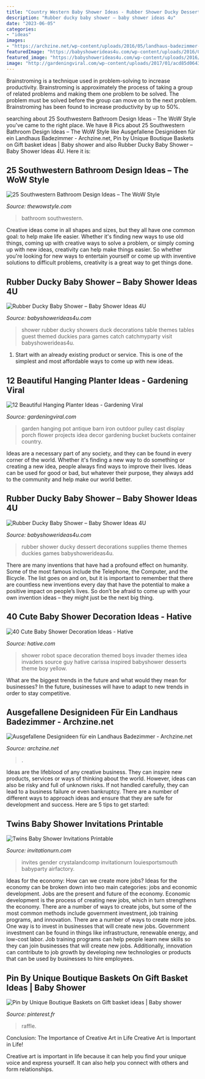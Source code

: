 ```yaml
---
title: "Country Western Baby Shower Ideas - Rubber Shower Ducky Dessert Decorations Supplies Theme Themes Duckies Games Babyshowerideas4u"
description: "Rubber ducky baby shower – baby shower ideas 4u"
date: "2023-06-05"
categories:
- "ideas"
images:
- "https://archzine.net/wp-content/uploads/2016/05/landhaus-badezimmer-rustikal-holz-und-teppich.jpg"
featuredImage: "https://babyshowerideas4u.com/wp-content/uploads/2016/03/rubber-ducky-baby-shower-dessert-tablescape.jpeg"
featured_image: "https://babyshowerideas4u.com/wp-content/uploads/2016/03/rubber-ducky-baby-shower-dessert-tablescape.jpeg"
image: "http://gardeningviral.com/wp-content/uploads/2017/01/acd85d06431d374096ca18a2cf7fb90a.jpg"
---
```



Brainstroming is a technique used in problem-solving to increase productivity. Brainstroming is approximately the process of taking a group of related problems and making them one problem to be solved. The problem must be solved before the group can move on to the next problem. Brainstroming has been found to increase productivity by up to 50%.

	

		
searching about 25 Southwestern Bathroom Design Ideas – The WoW Style you've came to the right place. We have 8 Pics about 25 Southwestern Bathroom Design Ideas – The WoW Style like Ausgefallene Designideen für ein Landhaus Badezimmer - Archzine.net, Pin by Unique Boutique Baskets on Gift basket ideas | Baby shower and also Rubber Ducky Baby Shower – Baby Shower Ideas 4U. Here it is:
		
    
## 25 Southwestern Bathroom Design Ideas – The WoW Style

<img loading=lazy src="http://thewowstyle.com/wp-content/uploads/2016/07/lovely-Southwestern-Bathroom-Design.jpg" onerror="this.onerror=null;this.src='https://tse1.mm.bing.net/th?id=OIP.LaTvKZqaFxJdYZRP7pTkfQHaLH&amp;pid=15.1';" alt="25 Southwestern Bathroom Design Ideas – The WoW Style">

_Source: thewowstyle.com_

>bathroom southwestern. 

	

Creative ideas come in all shapes and sizes, but they all have one common goal: to help make life easier. Whether it's finding new ways to use old things, coming up with creative ways to solve a problem, or simply coming up with new ideas, creativity can help make things easier. So whether you're looking for new ways to entertain yourself or come up with inventive solutions to difficult problems, creativity is a great way to get things done.

    
## Rubber Ducky Baby Shower – Baby Shower Ideas 4U

<img loading=lazy src="https://babyshowerideas4u.com/wp-content/uploads/2016/03/rubber-ducky-baby-shower-guest-tables-550x523.jpeg" onerror="this.onerror=null;this.src='https://tse3.mm.bing.net/th?id=OIP.TVgCzC7ssZjAO_RBRuoxNwHaHC&amp;pid=15.1';" alt="Rubber Ducky Baby Shower – Baby Shower Ideas 4U">

_Source: babyshowerideas4u.com_

>shower rubber ducky showers duck decorations table themes tables guest themed duckies para games catch catchmyparty visit babyshowerideas4u. 

	

1. Start with an already existing product or service. This is one of the simplest and most affordable ways to come up with new ideas.

    
## 12 Beautiful Hanging Planter Ideas - Gardening Viral

<img loading=lazy src="http://gardeningviral.com/wp-content/uploads/2017/01/acd85d06431d374096ca18a2cf7fb90a.jpg" onerror="this.onerror=null;this.src='https://tse4.mm.bing.net/th?id=OIP.cFWjz7cSXIqaBVk1_R3stwHaNJ&amp;pid=15.1';" alt="12 Beautiful Hanging Planter Ideas - Gardening Viral">

_Source: gardeningviral.com_

>garden hanging pot antique barn iron outdoor pulley cast display porch flower projects idea decor gardening bucket buckets container country. 

	

Ideas are a necessary part of any society, and they can be found in every corner of the world. Whether it's finding a new way to do something or creating a new idea, people always find ways to improve their lives. Ideas can be used for good or bad, but whatever their purpose, they always add to the community and help make our world better.

    
## Rubber Ducky Baby Shower – Baby Shower Ideas 4U

<img loading=lazy src="https://babyshowerideas4u.com/wp-content/uploads/2016/03/rubber-ducky-baby-shower-dessert-tablescape.jpeg" onerror="this.onerror=null;this.src='https://tse2.mm.bing.net/th?id=OIP.19eydjSDw0SHVivlB-kyHwHaJ4&amp;pid=15.1';" alt="Rubber Ducky Baby Shower – Baby Shower Ideas 4U">

_Source: babyshowerideas4u.com_

>rubber shower ducky dessert decorations supplies theme themes duckies games babyshowerideas4u. 

	

There are many inventions that have had a profound effect on humanity. Some of the most famous include the Telephone, the Computer, and the Bicycle. The list goes on and on, but it is important to remember that there are countless new inventions every day that have the potential to make a positive impact on people’s lives. So don’t be afraid to come up with your own invention ideas – they might just be the next big thing.

    
## 40 Cute Baby Shower Decoration Ideas - Hative

<img loading=lazy src="https://hative.com/wp-content/uploads/2014/02/baby-shower-ideas/robot-baby-shower-idea-4.jpg" onerror="this.onerror=null;this.src='https://tse3.mm.bing.net/th?id=OIP.bryQjwEvK-K2WVkPwtMahQHaLH&amp;pid=15.1';" alt="40 Cute Baby Shower Decoration Ideas - Hative">

_Source: hative.com_

>shower robot space decoration themed boys invader themes idea invaders source guy hative carissa inspired babyshower desserts theme boy yellow. 

	

What are the biggest trends in the future and what would they mean for businesses?
In the future, businesses will have to adapt to new trends in order to stay competitive.

    
## Ausgefallene Designideen Für Ein Landhaus Badezimmer - Archzine.net

<img loading=lazy src="https://archzine.net/wp-content/uploads/2016/05/landhaus-badezimmer-rustikal-holz-und-teppich.jpg" onerror="this.onerror=null;this.src='https://tse2.mm.bing.net/th?id=OIP.VGpD6Tp97sTDW3t4Rw6RgQHaJ3&amp;pid=15.1';" alt="Ausgefallene Designideen für ein Landhaus Badezimmer - Archzine.net">

_Source: archzine.net_

>. 

	

Ideas are the lifeblood of any creative business. They can inspire new products, services or ways of thinking about the world. However, ideas can also be risky and full of unknown risks. If not handled carefully, they can lead to a business failure or even bankruptcy. There are a number of different ways to approach ideas and ensure that they are safe for development and success. Here are 5 tips to get started:

    
## Twins Baby Shower Invitations Printable

<img loading=lazy src="https://www.invitationurn.com/wp-content/uploads/2016/06/twins_baby_shower_invitations_printable.jpg" onerror="this.onerror=null;this.src='https://tse4.mm.bing.net/th?id=OIP.Lnw3ERDUXnX3FCZELoDksAHaLH&amp;pid=15.1';" alt="Twins Baby Shower Invitations Printable">

_Source: invitationurn.com_

>invites gender crystalandcomp invitationurn louiesportsmouth babyparty airfactory. 

	

Ideas for the economy: How can we create more jobs?
Ideas for the economy can be broken down into two main categories: jobs and economic development. Jobs are the present and future of the economy. Economic development is the process of creating new jobs, which in turn strengthens the economy. There are a number of ways to create jobs, but some of the most common methods include government investment, job training programs, and innovation.
There are a number of ways to create more jobs. One way is to invest in businesses that will create new jobs. Government investment can be found in things like infrastructure, renewable energy, and low-cost labor. Job training programs can help people learn new skills so they can join businesses that will create new jobs. Additionally, innovation can contribute to job growth by developing new technologies or products that can be used by businesses to hire employees.

    
## Pin By Unique Boutique Baskets On Gift Basket Ideas | Baby Shower

<img loading=lazy src="https://i.pinimg.com/736x/3f/f3/a4/3ff3a4bd9a297ac29260c3ef51945c4c.jpg" onerror="this.onerror=null;this.src='https://tse2.mm.bing.net/th?id=OIP.s9-bEiVV663PwsytE2NuKQHaJ3&amp;pid=15.1';" alt="Pin by Unique Boutique Baskets on Gift basket ideas | Baby shower">

_Source: pinterest.fr_

>raffle. 

	

Conclusion: The Importance of Creative Art in Life
Creative Art is Important in Life!

Creative art is important in life because it can help you find your unique voice and express yourself. It can also help you connect with others and form relationships.

